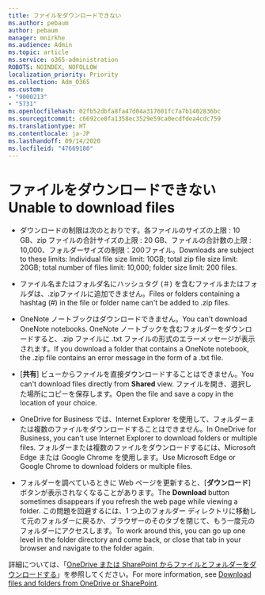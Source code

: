 ```yaml
---
title: ファイルをダウンロードできない
ms.author: pebaum
author: pebaum
manager: mnirkhe
ms.audience: Admin
ms.topic: article
ms.service: o365-administration
ROBOTS: NOINDEX, NOFOLLOW
localization_priority: Priority
ms.collection: Adm_O365
ms.custom:
- "9000213"
- "5731"
ms.openlocfilehash: 02fb52dbfa8fa47d04a317601fc7a7b1402836bc
ms.sourcegitcommit: c6692ce0fa1358ec3529e59ca0ecdfdea4cdc759
ms.translationtype: HT
ms.contentlocale: ja-JP
ms.lasthandoff: 09/14/2020
ms.locfileid: "47669180"
---
```

# <a name="unable-to-download-files"></a><span data-ttu-id="da500-102">ファイルをダウンロードできない</span><span class="sxs-lookup"><span data-stu-id="da500-102">Unable to download files</span></span>

- <span data-ttu-id="da500-103">ダウンロードの制限は次のとおりです。各ファイルのサイズの上限 : 10 GB、zip ファイルの合計サイズの上限 : 20 GB、ファイルの合計数の上限 : 10,000、フォルダーサイズの制限：200ファイル。</span><span class="sxs-lookup"><span data-stu-id="da500-103">Downloads are subject to these limits: Individual file size limit: 10GB; total zip file size limit: 20GB; total number of files limit: 10,000; folder size limit: 200 files.</span></span>
- <span data-ttu-id="da500-104">ファイル名またはフォルダ名にハッシュタグ (＃) を含むファイルまたはフォルダは、.zipファイルに追加できません。</span><span class="sxs-lookup"><span data-stu-id="da500-104">Files or folders containing a hashtag (#) in the file or folder name can't be added to .zip files.</span></span>  
    
- <span data-ttu-id="da500-105">OneNote ノートブックはダウンロードできません。</span><span class="sxs-lookup"><span data-stu-id="da500-105">You can't download OneNote notebooks.</span></span> <span data-ttu-id="da500-106">OneNote ノートブックを含むフォルダーをダウンロードすると、.zip ファイルに .txt ファイルの形式のエラーメッセージが表示されます。</span><span class="sxs-lookup"><span data-stu-id="da500-106">If you download a folder that contains a OneNote notebook, the .zip file contains an error message in the form of a .txt file.</span></span>  
    
- <span data-ttu-id="da500-107">[**共有**] ビューからファイルを直接ダウンロードすることはできません。</span><span class="sxs-lookup"><span data-stu-id="da500-107">You can't download files directly from **Shared**  view.</span></span> <span data-ttu-id="da500-108">ファイルを開き、選択した場所にコピーを保存します。</span><span class="sxs-lookup"><span data-stu-id="da500-108">Open the file and save a copy in the location of your choice.</span></span>  
    
- <span data-ttu-id="da500-109">OneDrive for Business では、Internet Explorer を使用して、フォルダーまたは複数のファイルをダウンロードすることはできません。</span><span class="sxs-lookup"><span data-stu-id="da500-109">In OneDrive for Business, you can't use Internet Explorer to download folders or multiple files.</span></span> <span data-ttu-id="da500-110">フォルダーまたは複数のファイルをダウンロードするには、Microsoft Edge または Google Chrome を使用します。</span><span class="sxs-lookup"><span data-stu-id="da500-110">Use Microsoft Edge or Google Chrome to download folders or multiple files.</span></span>  
    
- <span data-ttu-id="da500-111">フォルダーを調べているときに Web ページを更新すると、[**ダウンロード**] ボタンが表示されなくなることがあります。</span><span class="sxs-lookup"><span data-stu-id="da500-111">The **Download** button sometimes disappears if you refresh the web page while viewing a folder.</span></span> <span data-ttu-id="da500-112">この問題を回避するには、1 つ上のフォルダー ディレクトリに移動して元のフォルダーに戻るか、ブラウザーのそのタブを閉じて、もう一度元のフォルダーにアクセスします。</span><span class="sxs-lookup"><span data-stu-id="da500-112">To work around this, you can go up one level in the folder directory and come back, or close that tab in your browser and navigate to the folder again.</span></span>  
    
<span data-ttu-id="da500-113">詳細については、「[OneDrive または SharePoint からファイルとフォルダーをダウンロードする](https://support.office.com/article/download-files-and-folders-from-onedrive-or-sharepoint-5c7397b7-19c7-4893-84fe-d02e8fa5df05)」を参照してください。</span><span class="sxs-lookup"><span data-stu-id="da500-113">For more information, see [Download files and folders from OneDrive or SharePoint](https://support.office.com/article/download-files-and-folders-from-onedrive-or-sharepoint-5c7397b7-19c7-4893-84fe-d02e8fa5df05).</span></span>